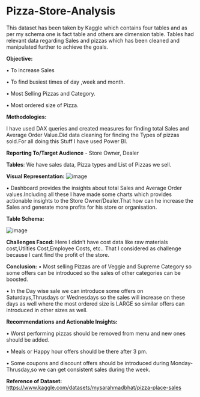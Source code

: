 # Pizza-Store-Analysis

This dataset has been taken by Kaggle which contains four tables and as per my schema one is fact table and others are dimension table. Tables had relevant data regarding Sales and pizzas which has been cleaned and manipulated further to achieve the goals.

**Objective:**

•	To increase Sales 

•	To find busiest times of day ,week and month.

•	Most Selling Pizzas and Category.

•	Most ordered size of Pizza.

**Methodologies:**

I have used DAX queries and created measures for finding total Sales and Average Order Value.Did data cleaning for finding the Types of pizzas sold.For all doing this Stuff I have used Power BI.

**Reporting To/Target Audience** - Store Owner, Dealer

**Tables**: We have sales data, Pizza types and List of Pizzas we sell.

**Visual Representation:**
![image](https://github.com/Sidnahar04/Pizza-Store-Analysis/assets/68987629/b706922c-e4dc-49e2-b42e-f4e1b32194db)

• Dashboard provides the insights about total Sales and Average Order values.Including all these I have made some charts which provides actionable insights to the Store Owner/Dealer.That how can he increase the Sales and generate more profits for his store or organisation.

**Table Schema:**

![image](https://github.com/Sidnahar04/Pizza-Store-Analysis/assets/68987629/3c9c9e49-6b09-441c-91fc-59b5a749ecf1)

**Challenges Faced:** Here I didn’t have cost data like raw materials cost,Utlities Cost,Employee Costs, etc.. That I considered as challenge because I cant find the profit of the store.

**Conclusion:**
•	Most selling Pizzas are of Veggie and Supreme Category so some offers can be introduced so the sales of other categories can be boosted.

•	In the Day wise sale we can introduce some offers on Saturdays,Thrusdays or Wednesdays so the sales will increase on these days as well where the most ordered size is LARGE so similar offers can introduced in other sizes as well.

**Recommendations and Actionable Insights:**

•	Worst performing pizzas should be removed from menu and new ones should be added.

•	Meals or Happy hour offers should be there after 3 pm.

•	Some coupons and discount offers should be introduced during Monday-Thrusday,so we can get consistent sales during the week.

**Reference of Dataset:**
https://www.kaggle.com/datasets/mysarahmadbhat/pizza-place-sales




